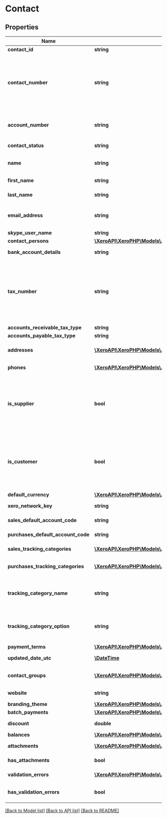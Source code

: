 # Contact

## Properties
Name | Type | Description | Notes
------------ | ------------- | ------------- | -------------
**contact_id** | **string** | Xero identifier | [optional] 
**contact_number** | **string** | This can be updated via the API only i.e. This field is read only on the Xero contact screen, used to identify contacts in external systems (max length &#x3D; 50). If the Contact Number is used, this is displayed as Contact Code in the Contacts UI in Xero. | [optional] 
**account_number** | **string** | A user defined account number. This can be updated via the API and the Xero UI (max length &#x3D; 50) | [optional] 
**contact_status** | **string** | Current status of a contact – see contact status types | [optional] 
**name** | **string** | Full name of contact/organisation (max length &#x3D; 255) | [optional] 
**first_name** | **string** | First name of contact person (max length &#x3D; 255) | [optional] 
**last_name** | **string** | Last name of contact person (max length &#x3D; 255) | [optional] 
**email_address** | **string** | Email address of contact person (umlauts not supported) (max length  &#x3D; 255) | [optional] 
**skype_user_name** | **string** | Skype user name of contact | [optional] 
**contact_persons** | [**\XeroAPI\XeroPHP\Models\Accounting\ContactPerson[]**](ContactPerson.md) | See contact persons | [optional] 
**bank_account_details** | **string** | Bank account number of contact | [optional] 
**tax_number** | **string** | Tax number of contact – this is also known as the ABN (Australia), GST Number (New Zealand), VAT Number (UK) or Tax ID Number (US and global) in the Xero UI depending on which regionalized version of Xero you are using (max length &#x3D; 50) | [optional] 
**accounts_receivable_tax_type** | **string** | The tax type from TaxRates | [optional] 
**accounts_payable_tax_type** | **string** | The tax type from TaxRates | [optional] 
**addresses** | [**\XeroAPI\XeroPHP\Models\Accounting\Address[]**](Address.md) | Store certain address types for a contact – see address types | [optional] 
**phones** | [**\XeroAPI\XeroPHP\Models\Accounting\Phone[]**](Phone.md) | Store certain phone types for a contact – see phone types | [optional] 
**is_supplier** | **bool** | true or false – Boolean that describes if a contact that has any AP  invoices entered against them. Cannot be set via PUT or POST – it is automatically set when an accounts payable invoice is generated against this contact. | [optional] 
**is_customer** | **bool** | true or false – Boolean that describes if a contact has any AR invoices entered against them. Cannot be set via PUT or POST – it is automatically set when an accounts receivable invoice is generated against this contact. | [optional] 
**default_currency** | [**\XeroAPI\XeroPHP\Models\Accounting\CurrencyCode**](CurrencyCode.md) |  | [optional] 
**xero_network_key** | **string** | Store XeroNetworkKey for contacts. | [optional] 
**sales_default_account_code** | **string** | The default sales account code for contacts | [optional] 
**purchases_default_account_code** | **string** | The default purchases account code for contacts | [optional] 
**sales_tracking_categories** | [**\XeroAPI\XeroPHP\Models\Accounting\SalesTrackingCategory[]**](SalesTrackingCategory.md) | The default sales tracking categories for contacts | [optional] 
**purchases_tracking_categories** | [**\XeroAPI\XeroPHP\Models\Accounting\SalesTrackingCategory[]**](SalesTrackingCategory.md) | The default purchases tracking categories for contacts | [optional] 
**tracking_category_name** | **string** | The name of the Tracking Category assigned to the contact under SalesTrackingCategories and PurchasesTrackingCategories | [optional] 
**tracking_category_option** | **string** | The name of the Tracking Option assigned to the contact under SalesTrackingCategories and PurchasesTrackingCategories | [optional] 
**payment_terms** | [**\XeroAPI\XeroPHP\Models\Accounting\PaymentTerm**](PaymentTerm.md) |  | [optional] 
**updated_date_utc** | [**\DateTime**](\DateTime.md) | UTC timestamp of last update to contact | [optional] 
**contact_groups** | [**\XeroAPI\XeroPHP\Models\Accounting\ContactGroup[]**](ContactGroup.md) | Displays which contact groups a contact is included in | [optional] 
**website** | **string** | Website address for contact (read only) | [optional] 
**branding_theme** | [**\XeroAPI\XeroPHP\Models\Accounting\BrandingTheme**](BrandingTheme.md) |  | [optional] 
**batch_payments** | [**\XeroAPI\XeroPHP\Models\Accounting\BatchPaymentDetails**](BatchPaymentDetails.md) |  | [optional] 
**discount** | **double** | The default discount rate for the contact (read only) | [optional] 
**balances** | [**\XeroAPI\XeroPHP\Models\Accounting\Balances**](Balances.md) |  | [optional] 
**attachments** | [**\XeroAPI\XeroPHP\Models\Accounting\Attachment[]**](Attachment.md) | Displays array of attachments from the API | [optional] 
**has_attachments** | **bool** | A boolean to indicate if a contact has an attachment | [optional] 
**validation_errors** | [**\XeroAPI\XeroPHP\Models\Accounting\ValidationError[]**](ValidationError.md) | Displays validation errors returned from the API | [optional] 
**has_validation_errors** | **bool** | A boolean to indicate if a contact has an validation errors | [optional] 

[[Back to Model list]](../README.md#documentation-for-models) [[Back to API list]](../README.md#documentation-for-api-endpoints) [[Back to README]](../README.md)


